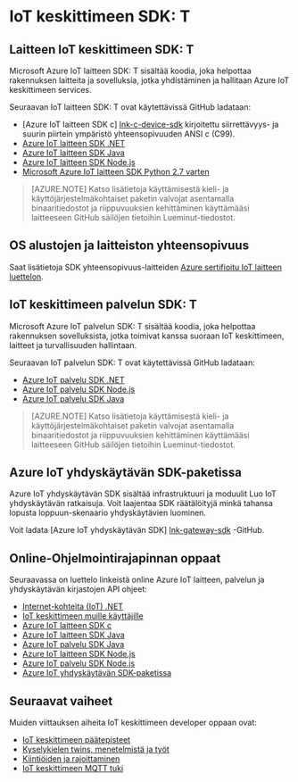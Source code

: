 <properties
 pageTitle="Sovelluskehittäjän opas - IoT keskittimeen SDK: T | Microsoft Azure"
 description="Azure IoT keskittimeen developer guide - tietoja ja linkkejä eri Azure IoT keskittimeen laite- ja palveluluettelon SDK: T."
 services="iot-hub"
 documentationCenter=""
 authors="dominicbetts"
 manager="timlt"
 editor=""/>

<tags
 ms.service="iot-hub"
 ms.devlang="multiple"
 ms.topic="article"
 ms.tgt_pltfrm="na"
 ms.workload="na"
 ms.date="09/30/2016"
 ms.author="dobett"/>

# <a name="iot-hub-sdks"></a>IoT keskittimeen SDK: T

## <a name="iot-hub-device-sdks"></a>Laitteen IoT keskittimeen SDK: T

Microsoft Azure IoT laitteen SDK: T sisältää koodia, joka helpottaa rakennuksen laitteita ja sovelluksia, jotka yhdistäminen ja hallitaan Azure IoT keskittimeen services.

Seuraavan IoT laitteen SDK: T ovat käytettävissä GitHub ladataan:

- [Azure IoT laitteen SDK c] [ lnk-c-device-sdk] kirjoitettu siirrettävyys- ja suurin piirtein ympäristö yhteensopivuuden ANSI c (C99).
- [Azure IoT laitteen SDK .NET][lnk-dotnet-device-sdk]
- [Azure IoT laitteen SDK Java][lnk-java-device-sdk]
- [Azure IoT laitteen SDK Node.js][lnk-node-device-sdk]
- [Microsoft Azure IoT laitteen SDK Python 2.7 varten][lnk-python-device-sdk]

> [AZURE.NOTE] Katso lisätietoja käyttämisestä kieli- ja käyttöjärjestelmäkohtaiset paketin valvojat asentamalla binaaritiedostot ja riippuvuuksien kehittäminen käyttämääsi laitteeseen GitHub säilöjen tietoihin Lueminut-tiedostot.

## <a name="os-platforms-and-hardware-compatibility"></a>OS alustojen ja laitteiston yhteensopivuus

Saat lisätietoja SDK yhteensopivuus-laitteiden [Azure sertifioitu IoT laitteen luettelon][lnk-certified].

## <a name="iot-hub-service-sdks"></a>IoT keskittimeen palvelun SDK: T

Microsoft Azure IoT palvelun SDK: T sisältää koodia, joka helpottaa rakennuksen sovelluksista, jotka toimivat kanssa suoraan IoT keskittimeen, laitteet ja turvallisuuden hallintaan.

Seuraavan IoT palvelun SDK: T ovat käytettävissä GitHub ladataan:

- [Azure IoT palvelu SDK .NET][lnk-dotnet-service-sdk]
- [Azure IoT palvelu SDK Node.js][lnk-node-service-sdk]
- [Azure IoT palvelu SDK Java][lnk-java-service-sdk]

> [AZURE.NOTE] Katso lisätietoja käyttämisestä kieli- ja käyttöjärjestelmäkohtaiset paketin valvojat asentamalla binaaritiedostot ja riippuvuuksien kehittäminen käyttämääsi laitteeseen GitHub säilöjen tietoihin Lueminut-tiedostot.

## <a name="azure-iot-gateway-sdk"></a>Azure IoT yhdyskäytävän SDK-paketissa

Azure IoT yhdyskäytävän SDK sisältää infrastruktuuri ja moduulit Luo IoT yhdyskäytävän ratkaisuja. Voit laajentaa SDK räätälöityjä minkä tahansa lopusta loppuun-skenaario yhdyskäytävien luominen.

Voit ladata [Azure IoT yhdyskäytävän SDK] [ lnk-gateway-sdk] -GitHub.

## <a name="online-api-reference-documentation"></a>Online-Ohjelmointirajapinnan oppaat

Seuraavassa on luettelo linkeistä online Azure IoT laitteen, palvelun ja yhdyskäytävän kirjastojen API ohjeet:

- [Internet-kohteita (IoT) .NET][lnk-dotnet-ref]
- [IoT keskittimeen muille käyttäjille][lnk-rest-ref]
- [Azure IoT laitteen SDK c][lnk-c-ref]
- [Azure IoT laitteen SDK Java][lnk-java-ref]
- [Azure IoT palvelu SDK Java][lnk-java-service-ref]
- [Azure IoT laitteen SDK Node.js][lnk-node-ref]
- [Azure IoT palvelu SDK Node.js][lnk-node-service-ref]
- [Azure IoT yhdyskäytävän SDK-paketissa][lnk-gateway-ref]

## <a name="next-steps"></a>Seuraavat vaiheet

Muiden viittauksen aiheita IoT keskittimeen developer oppaan ovat:

- [IoT keskittimeen päätepisteet][lnk-devguide-endpoints]
- [Kyselykielen twins, menetelmistä ja työt][lnk-devguide-query]
- [Kiintiöiden ja rajoittaminen][lnk-devguide-quotas]
- [IoT keskittimeen MQTT tuki][lnk-devguide-mqtt]

<!-- Links and images -->

[lnk-c-device-sdk]: https://github.com/Azure/azure-iot-sdks/blob/master/c/readme.md
[lnk-dotnet-device-sdk]: https://github.com/Azure/azure-iot-sdks/blob/master/csharp/device/readme.md
[lnk-java-device-sdk]: https://github.com/Azure/azure-iot-sdks/blob/master/java/device/readme.md
[lnk-dotnet-service-sdk]: https://github.com/Azure/azure-iot-sdks/blob/master/csharp/service/README.md
[lnk-java-service-sdk]: https://github.com/Azure/azure-iot-sdks/blob/master/java/service/readme.md
[lnk-node-device-sdk]: https://github.com/Azure/azure-iot-sdks/blob/master/node/device/readme.md
[lnk-node-service-sdk]: https://github.com/Azure/azure-iot-sdks/blob/master/node/service/README.md
[lnk-python-device-sdk]: https://github.com/Azure/azure-iot-sdks/blob/master/python/device/readme.md
[lnk-certified]: https://catalog.azureiotsuite.com/
[lnk-gateway-sdk]: https://github.com/Azure/azure-iot-gateway-sdk/blob/master/README.md

[lnk-dotnet-ref]: https://msdn.microsoft.com/library/mt488521.aspx
[lnk-c-ref]: http://azure.github.io/azure-iot-sdks/c/api_reference/index.html
[lnk-java-ref]: http://azure.github.io/azure-iot-sdks/java/device/api_reference/index.html
[lnk-node-ref]: http://azure.github.io/azure-iot-sdks/node/api_reference/azure-iot-device/1.0.15/index.html
[lnk-rest-ref]: https://msdn.microsoft.com/library/mt548492.aspx
[lnk-java-service-ref]: http://azure.github.io/azure-iot-sdks/java/service/api_reference/index.html
[lnk-node-service-ref]: http://azure.github.io/azure-iot-sdks/node/api_reference/azure-iothub/1.0.17/index.html
[lnk-gateway-ref]: http://azure.github.io/azure-iot-gateway-sdk/api_reference/c/html/

[lnk-devguide-endpoints]: iot-hub-devguide-endpoints.md
[lnk-devguide-quotas]: iot-hub-devguide-quotas-throttling.md
[lnk-devguide-query]: iot-hub-devguide-query-language.md
[lnk-devguide-mqtt]: iot-hub-mqtt-support.md